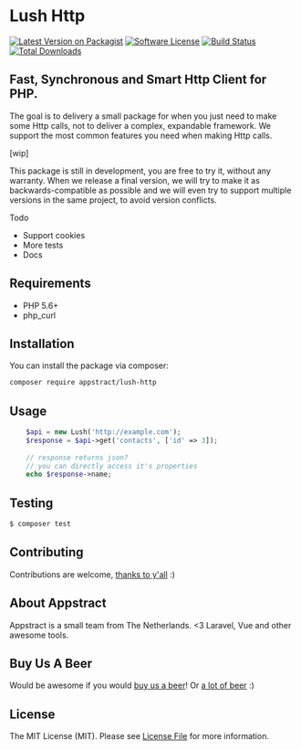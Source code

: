 # Lush Http

[![Latest Version on Packagist](https://img.shields.io/packagist/v/appstract/lush-http.svg?style=flat-square)](https://packagist.org/packages/appstract/lush-http)
[![Software License](https://img.shields.io/badge/license-MIT-brightgreen.svg?style=flat-square)](LICENSE.md)
[![Build Status](https://img.shields.io/travis/appstract/lush-http/master.svg?style=flat-square)](https://travis-ci.org/appstract/lush-http)
[![Total Downloads](https://img.shields.io/packagist/dt/appstract/lush-http.svg?style=flat-square)](https://packagist.org/packages/appstract/lush-http)

## Fast, Synchronous and Smart Http Client for PHP.

The goal is to delivery a small package for when you just need to make some Http calls, not to deliver a complex, expandable framework. 
We support the most common features you need when making Http calls.

[wip]

This package is still in development, you are free to try it, without any warranty.
When we release a final version, we will try to make it as backwards-compatible as possible and we will even try to support multiple versions in the same project, to avoid version conflicts.

Todo
- Support cookies
- More tests
- Docs

## Requirements
- PHP 5.6+
- php_curl

## Installation

You can install the package via composer:

``` bash
composer require appstract/lush-http
```

## Usage

``` php
    $api = new Lush('http://example.com');
    $response = $api->get('contacts', ['id' => 3]);
    
    // response returns json?
    // you can directly access it's properties
    echo $response->name;
```

## Testing

``` bash
$ composer test
```

## Contributing

Contributions are welcome, [thanks to y'all](https://github.com/appstract/lush-http/graphs/contributors) :)

## About Appstract

Appstract is a small team from The Netherlands. <3 Laravel, Vue and other awesome tools.

## Buy Us A Beer

Would be awesome if you would [buy us a beer](https://www.paypal.me/teamappstract/10)! Or [a lot of beer](https://www.patreon.com/appstract) :)

## License

The MIT License (MIT). Please see [License File](LICENSE.md) for more information.
